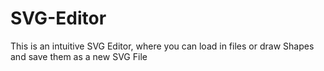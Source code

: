 # SVG-Editor
This is an intuitive SVG Editor, where you can load in files or draw Shapes and save them as a new SVG File
